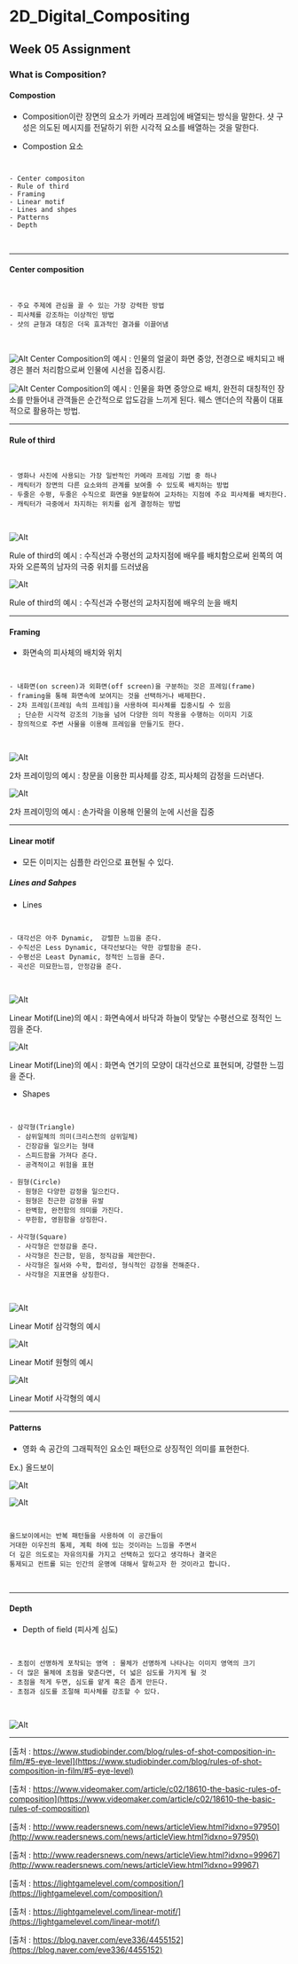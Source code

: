 # 2D_Digital_Compositing
## Week 05 Assignment
### What is Composition?
#### Compostion

- Composition이란 장면의 요소가 카메라 프레임에 배열되는 방식을 말한다. 샷 구성은 의도된 메시지를 전달하기 위한 시각적 요소를 배열하는 것을 말한다.

- Compostion 요소

<pre>
<code>

- Center compositon
- Rule of third
- Framing
- Linear motif
- Lines and shpes
- Patterns
- Depth

</code>
</pre>

-----------------
#### Center composition

<pre>
<code>

- 주요 주제에 관심을 끌 수 있는 가장 강력한 방법
- 피사체를 강조하는 이상적인 방법
- 샷의 균형과 대칭은 더욱 효과적인 결과를 이끌어냄

</code>
</pre>

![Alt](https://github.com/JuSeongYong/2D_Digital_Compositing/blob/master/week06/images/Rules-of-Shot-Composition-Breaking-Rule-of-Thirds-min.jpg)
Center Composition의 예시 : 인물의 얼굴이 화면 중앙, 전경으로 배치되고 배경은 블러 처리함으로써 인물에 시선을 집중시킴.


![Alt](https://github.com/JuSeongYong/2D_Digital_Compositing/blob/master/week06/images/%EC%9B%A8%EC%8A%A4%EC%97%94%EB%8D%94%EC%8A%A8%20%EC%84%BC%ED%84%B0%EC%BB%B4%ED%8D%BC%EC%A7%80%EC%85%98.jpg)
Center Composition의 예시 : 인물을 화면 중앙으로 배치, 완전히 대칭적인 장소를 만들어내 관객들은 순간적으로 압도감을 느끼게 된다. 웨스 앤더슨의 작품이 대표적으로 활용하는 방법.

------------------
#### Rule of third

<pre>
<code>

- 영화나 사진에 사용되는 가장 일반적인 카메라 프레임 기법 중 하나
- 캐릭터가 장면의 다른 요소와의 관계를 보여줄 수 있도록 배치하는 방법
- 두줄은 수평, 두줄은 수직으로 화면을 9분할하여 교차하는 지점에 주요 피사체를 배치한다.
- 캐릭터가 극중에서 차지하는 위치를 쉽게 결정하는 방법

</code>
</pre>

![Alt](https://github.com/JuSeongYong/2D_Digital_Compositing/blob/master/week06/images/Rules-of-Shot-Composition-Rule-of-Thirds-Grid-min.jpg)

Rule of third의 예시 : 수직선과 수평선의 교차지점에 배우를 배치함으로써 왼쪽의 여자와 오른쪽의 남자의 극중 위치를 드러냈음


![Alt](https://github.com/JuSeongYong/2D_Digital_Compositing/blob/master/week06/images/352-C02-Shooting-secondary-1.jpg)

Rule of third의 예시 : 수직선과 수평선의 교차지점에 배우의 눈을 배치

------------------
#### Framing
- 화면속의 피사체의 배치와 위치

<pre>
<code>

- 내화면(on screen)과 외화면(off screen)을 구분하는 것은 프레임(frame)
- framing을 통해 화면속에 보여지는 것을 선택하거나 배제한다.
- 2차 프레임(프레임 속의 프레임)을 사용하여 피사체를 집중시킬 수 있음
  ; 단순한 시각적 강조의 기능을 넘어 다양한 의미 작용을 수행하는 이미지 기호
- 창의적으로 주변 사물을 이용해 프레임을 만들기도 한다.

</code>
</pre>

![Alt](https://github.com/JuSeongYong/2D_Digital_Compositing/blob/master/week06/images/2%EC%B0%A8%ED%94%84%EB%A0%88%EC%9D%B4%EB%B0%8D.jpg)

2차 프레이밍의 예시 : 창문을 이용한 피사체를 강조, 피사체의 감정을 드러낸다.

![Alt](https://github.com/JuSeongYong/2D_Digital_Compositing/blob/master/week06/images/2%EC%B0%A8%ED%94%84%EB%A0%88%EC%9D%B4%EB%B0%8D_1.jpg)

2차 프레이밍의 예시 : 손가락을 이용해 인물의 눈에 시선을 집중

----------------
#### Linear motif

- 모든 이미지는 심플한 라인으로 표현될 수 있다.

##### Lines and Sahpes

- Lines

<pre>
<code>

- 대각선은 아주 Dynamic,  강렬한 느낌을 준다.
- 수직선은 Less Dynamic, 대각선보다는 약한 강렬함을 준다.
- 수평선은 Least Dynamic, 정적인 느낌을 준다.
- 곡선은 미묘한느낌, 안정감을 준다.

</code>
</pre>

![Alt](https://github.com/JuSeongYong/2D_Digital_Compositing/blob/master/week06/images/linearMotif.jpg)

Linear Motif(Line)의 예시 : 화면속에서 바닥과 하늘이 맞닿는 수평선으로 정적인 느낌을 준다.

![Alt](https://github.com/JuSeongYong/2D_Digital_Compositing/blob/master/week06/images/linearMotif_1.jpg)

Linear Motif(Line)의 예시 : 화면속 연기의 모양이 대각선으로 표현되며, 강렬한 느낌을 준다.

- Shapes

<pre>
<code>

- 삼각형(Triangle)
  - 삼위일체의 의미(크리스천의 삼위일체)
  - 긴장감을 일으키는 형태
  - 스피드함을 가져다 준다.
  - 공격적이고 위험을 표현
  
- 원형(Circle)
  - 원형은 다양한 감정을 일으킨다.
  - 원형은 친근한 감정을 유발
  - 완벽함, 완전함의 의미를 가진다.
  - 무한함, 영원함을 상징한다.
  
- 사각형(Square)
  - 사각형은 안정감을 준다.
  - 사각형은 친근함, 믿음, 정직감을 제안한다.
  - 사각형은 질서와 수학, 합리성, 형식적인 감정을 전해준다.
  - 사각형은 지표면을 상징한다.

</code>
</pre>

![Alt](https://github.com/JuSeongYong/2D_Digital_Compositing/blob/master/week06/images/%EB%A6%AC%EB%8B%88%EC%96%B4%EB%AA%A8%ED%8B%B0%ED%94%84%EC%82%BC%EA%B0%81%ED%98%95.jpg)

Linear Motif 삼각형의 예시

![Alt](https://github.com/JuSeongYong/2D_Digital_Compositing/blob/master/week06/images/%EB%A6%AC%EB%8B%88%EC%96%B4%EB%AA%A8%ED%8B%B0%ED%94%84%EC%9B%90%ED%98%95.jpg)

Linear Motif 원형의 예시

![Alt](https://github.com/JuSeongYong/2D_Digital_Compositing/blob/master/week06/images/%EB%A6%AC%EB%8B%88%EC%96%B4%EB%AA%A8%ED%8B%B0%ED%94%84%EC%82%AC%EA%B0%81%ED%98%95.jpg)

Linear Motif 사각형의 예시

-------------
#### Patterns

- 영화 속 공간의 그래픽적인 요소인 패턴으로 상징적인 의미를 표현한다.

Ex.) 올드보이

![Alt](https://github.com/JuSeongYong/2D_Digital_Compositing/blob/master/week06/images/%EC%98%AC%EB%93%9C%EB%B3%B4%EC%9D%B4.jpg)

![Alt](https://github.com/JuSeongYong/2D_Digital_Compositing/blob/master/week06/images/%EC%98%AC%EB%93%9C%EB%B3%B4%EC%9D%B41.jpg)

<pre>
<code>

올드보이에서는 반복 패턴들을 사용하여 이 공간들이
거대한 이우진의 통제, 계획 하에 있는 것이라는 느낌을 주면서
더 깊은 의도로는 자유의지를 가지고 선택하고 있다고 생각하나 결국은
통제되고 컨트롤 되는 인간의 운명에 대해서 말하고자 한 것이라고 합니다.

</code>
</pre>
---------------
#### Depth
- Depth of field (피사계 심도)

<pre>
<code>

- 초점이 선명하게 포착되는 영역 : 물체가 선명하게 나타나는 이미지 영역의 크기
- 더 많은 물체에 초점을 맞춘다면, 더 넓은 심도를 가지게 될 것
- 초점을 적게 두면, 심도를 얕게 혹은 좁게 만든다.
- 초점과 심도를 조절해 피사체를 강조할 수 있다.

</code>
</pre>

![Alt](https://github.com/JuSeongYong/2D_Digital_Compositing/blob/master/week06/images/Rules-of-Shot-Composition-depth-of-field-1024x660-min.jpg)

----------------------

[출처 : https://www.studiobinder.com/blog/rules-of-shot-composition-in-film/#5-eye-level](https://www.studiobinder.com/blog/rules-of-shot-composition-in-film/#5-eye-level)

[출처 : https://www.videomaker.com/article/c02/18610-the-basic-rules-of-composition](https://www.videomaker.com/article/c02/18610-the-basic-rules-of-composition)

[출처 : http://www.readersnews.com/news/articleView.html?idxno=97950](http://www.readersnews.com/news/articleView.html?idxno=97950)

[출처 : http://www.readersnews.com/news/articleView.html?idxno=99967](http://www.readersnews.com/news/articleView.html?idxno=99967)

[출처 : https://lightgamelevel.com/composition/](https://lightgamelevel.com/composition/)

[출처 : https://lightgamelevel.com/linear-motif/](https://lightgamelevel.com/linear-motif/)

[출처 : https://blog.naver.com/eve336/4455152](https://blog.naver.com/eve336/4455152)

